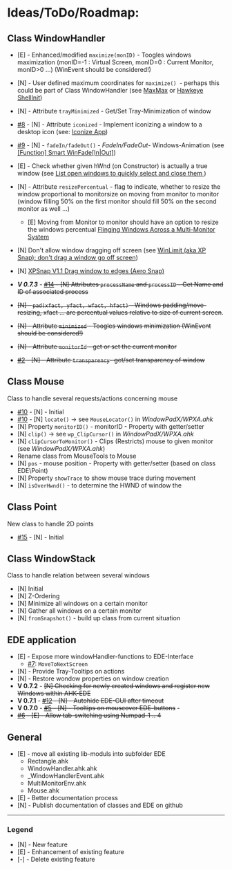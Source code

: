 # Ideas/ToDo/Roadmap: #

## Class WindowHandler ##
 
- [E] - Enhanced/modified `maximize(monID)` - Toogles windows maximization (monID=-1 : Virtual Screen, monID=0 : Current Monitor, monID>0 ...) (WinEvent should be considered!)
- [N] - User defined maximum coordinates for `maximize() `- perhaps this could be part of Class WindowHandler (see [MaxMax](http://www.kmtools.win-os.pl/omaxmax.php?lang=ang) or [Hawkeye ShellInit](http://www.majorgeeks.com/files/details/hawkeye_shellinit.html))
- [N] - Attribute `trayMinimized` - Get/Set Tray-Minimization of window
- [#8](https://github.com/hoppfrosch/AHK_EDE/issues/8) - [N] - Attribute `iconized` - Implement iconizing a window to a desktop icon (see: [Iconize App](http://www.autohotkey.com/board/topic/86748-iconize-app/))
- [#9](https://github.com/hoppfrosch/AHK_EDE/issues/9) - [N] - `fadeIn/fadeOut()` - 
 *FadeIn/FadeOut*- Windows-Animation (see [[Function] Smart WinFade[In|Out]](http://ahkscript.org/boards/viewtopic.php?f=6&t=512))
- [E] - Check whether given hWnd (on Constructor) is actually a true window (see [List open windows to quickly select and close them ](http://www.autohotkey.com/board/topic/91918-list-open-windows-to-quickly-select-and-close-them/))
- [N] - Attribute `resizePercentual` - flag to indicate, whether to resize the window proportional to monitorsize on moving from monitor to monitor (window filling 50% on the first monitor should fill 50% on the second monitor as well ...)
  - [E] Moving from Monitor to monitor should have an option to resize the windows percentual [Flinging Windows Across a Multi-Monitor System](http://www.autohotkey.com/board/topic/51956-flinging-windows-across-a-multi-monitor-system/)
- [N] Don't allow window dragging off screen (see  [WinLimit (aka XP Snap): don't drag a window go off screen](http://www.autohotkey.com/board/topic/92169-winlimit-aka-xp-snap-dont-drag-a-window-go-off-screen/))
- [N] [XPSnap V1.1 Drag window to edges (Aero Snap)](http://www.autohotkey.com/board/topic/61033-xpsnap-v11-drag-window-to-edges-aero-snap/)
- ***V 0.7.3*** - <strike>[#14](https://github.com/hoppfrosch/AHK_EDE/issues/13) - [N] Attributes `processName` and  `processID` - Get Name and ID of associated process</strike>
- <strike>[N] - `pad(xfact, yfact, wfact, hfact)` - Windows padding/move-resizing, xfact ... are percentual values relative to size of current screen</strike>.
- <strike>[N] - Attribute `minimized` - Toogles windows minimization (WinEvent should be considered!)</strike>
- <strike>[N] - Attribute `monitorId` - get or set the current monitor</strike>
 
- <strike>[#2](https://github.com/hoppfrosch/AHK_EDE/issues/2) - [N] - Attribute `transparency`- get/set transparency of window</strike>



## Class Mouse ##
Class to handle several requests/actions concerning mouse

- [#10](https://github.com/hoppfrosch/AHK_EDE/issues/10) - [N] - Initial
- [#10](https://github.com/hoppfrosch/AHK_EDE/issues/10) - [N] `locate()` -> see `MouseLocator()` in *WindowPadX/WPXA.ahk*
- [N] Property `monitorID()` - monitorID - Property with getter/setter
- [N] `clip()` -> see `wp_ClipCursor()` in *WindowPadX/WPXA.ahk*
- [N] `clipCursorToMonitor()` - Clips (Restricts) mouse to given monitor (see *WindowPadX/WPXA.ahk*)
- Rename class from MouseTools to Mouse
- [N] `pos` - mouse position - Property with getter/setter (based on class EDE\Point)
- [N] Property `showTrace` to show mouse trace during movement
- [N] `isOverHwnd()` - to determine the HWND of window the 

## Class Point ##
New class to handle 2D points

- [#15](https://github.com/hoppfrosch/AHK_EDE/issues/15) - [N] - Initial

## Class WindowStack ##
Class to handle relation between several windows

- [N] Initial
- [N] Z-Ordering
- [N] Minimize all windows on a certain monitor
- [N] Gather all windows on a certain monitor
- [N] `fromSnapshot()` - build up class from current situation
	
## EDE application ##
- [E] - Expose more windowHandler-functions to EDE-Interface 
  - [#7](https://github.com/hoppfrosch/AHK_EDE/issues/7): `MoveToNextScreen`
- [N] - Provide Tray-Tooltips on actions
- [N] - Restore wondow properties on window creation
- **V 0.7.2** - <strike>[N] Checking for newly created windows and register new Windows within AHK-EDE</strike>
- **V 0.7.1** - <strike>[#12](https://github.com/hoppfrosch/AHK_EDE/issues/12) - [N] - Autohide EDE-GUI after timeout</strike> 
- **V 0.7.0** - <strike>[#5](https://github.com/hoppfrosch/AHK_EDE/issues/5) - [N] - Tooltips on mouseover EDE-buttons</strike> - 
- <strike>[#6](https://github.com/hoppfrosch/AHK_EDE/issues/6) - [E] - Allow tab-switching using Numpad-1 .. 4</strike>

## General ##

- [E] - move all existing lib-moduls into subfolder EDE
   - Rectangle.ahk
   - WindowHandler.ahk.ahk
   - _WindowHandlerEvent.ahk
   - MultiMonitorEnv.ahk
   - Mouse.ahk
- [E] - Better documentation process
- [N] - Publish documentation of classes and EDE on github

----
### Legend ###
- [N] - New feature
- [E] - Enhancement of existing feature
- [-] - Delete existing feature
